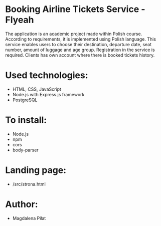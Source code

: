 # Booking Airline Tickets Service - Flyeah

The application is an academic project made within Polish course. According to requirements, it is implemented using Polish language.
This service enables users to choose their destination, departure date, seat number, amount of luggage and age group. Registration in the service is required. Clients has own account where there is booked tickets history.

# Used technologies:
  - HTML, CSS, JavaScript
  - Node.js with Express.js framework
  - PostgreSQL
  
# To install:
  - Node.js
  - npm
  - cors
  - body-parser
  
# Landing page:
  - /src/strona.html
 
# Author:
  - Magdalena Piłat
  
  
